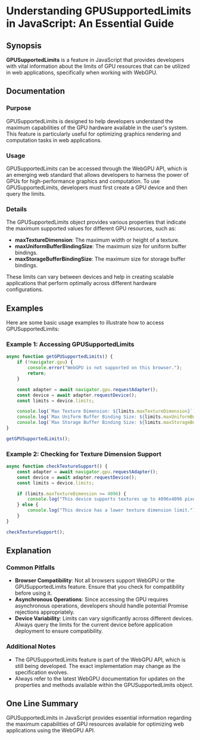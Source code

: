 <!--
Meta Description: # Understanding GPUSupportedLimits in JavaScript: An Essential Guide ## Synopsis **GPUSupportedLimits** is a feature in JavaScript that provides devel...
Meta Keywords: limits, gpusupportedlimits, gpu, device, webgpu
-->

# Understanding GPUSupportedLimits in JavaScript: An Essential Guide

## Synopsis
**GPUSupportedLimits** is a feature in JavaScript that provides developers with vital information about the limits of GPU resources that can be utilized in web applications, specifically when working with WebGPU.

## Documentation
### Purpose
GPUSupportedLimits is designed to help developers understand the maximum capabilities of the GPU hardware available in the user's system. This feature is particularly useful for optimizing graphics rendering and computation tasks in web applications.

### Usage
GPUSupportedLimits can be accessed through the WebGPU API, which is an emerging web standard that allows developers to harness the power of GPUs for high-performance graphics and computation. To use GPUSupportedLimits, developers must first create a GPU device and then query the limits.

### Details
The GPUSupportedLimits object provides various properties that indicate the maximum supported values for different GPU resources, such as:
- **maxTextureDimension**: The maximum width or height of a texture.
- **maxUniformBufferBindingSize**: The maximum size for uniform buffer bindings.
- **maxStorageBufferBindingSize**: The maximum size for storage buffer bindings.
  
These limits can vary between devices and help in creating scalable applications that perform optimally across different hardware configurations.

## Examples
Here are some basic usage examples to illustrate how to access GPUSupportedLimits:

### Example 1: Accessing GPUSupportedLimits
```javascript
async function getGPUSupportedLimits() {
    if (!navigator.gpu) {
        console.error("WebGPU is not supported on this browser.");
        return;
    }

    const adapter = await navigator.gpu.requestAdapter();
    const device = await adapter.requestDevice();
    const limits = device.limits;

    console.log(`Max Texture Dimension: ${limits.maxTextureDimension}`);
    console.log(`Max Uniform Buffer Binding Size: ${limits.maxUniformBufferBindingSize}`);
    console.log(`Max Storage Buffer Binding Size: ${limits.maxStorageBufferBindingSize}`);
}

getGPUSupportedLimits();
```

### Example 2: Checking for Texture Dimension Support
```javascript
async function checkTextureSupport() {
    const adapter = await navigator.gpu.requestAdapter();
    const device = await adapter.requestDevice();
    const limits = device.limits;

    if (limits.maxTextureDimension >= 4096) {
        console.log("This device supports textures up to 4096x4096 pixels.");
    } else {
        console.log("This device has a lower texture dimension limit.");
    }
}

checkTextureSupport();
```

## Explanation
### Common Pitfalls
- **Browser Compatibility**: Not all browsers support WebGPU or the GPUSupportedLimits feature. Ensure that you check for compatibility before using it.
- **Asynchronous Operations**: Since accessing the GPU requires asynchronous operations, developers should handle potential Promise rejections appropriately.
- **Device Variability**: Limits can vary significantly across different devices. Always query the limits for the current device before application deployment to ensure compatibility.

### Additional Notes
- The GPUSupportedLimits feature is part of the WebGPU API, which is still being developed. The exact implementation may change as the specification evolves.
- Always refer to the latest WebGPU documentation for updates on the properties and methods available within the GPUSupportedLimits object.

## One Line Summary
GPUSupportedLimits in JavaScript provides essential information regarding the maximum capabilities of GPU resources available for optimizing web applications using the WebGPU API.